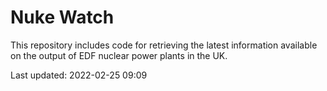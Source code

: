 # Nuke Watch

This repository includes code for retrieving the latest information available on the output of EDF nuclear power plants in the UK.

Last updated: 2022-02-25 09:09